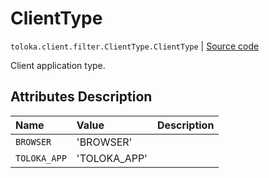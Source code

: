# ClientType
`toloka.client.filter.ClientType.ClientType` | [Source code](https://github.com/Toloka/toloka-kit/blob/v0.1.26/src/client/filter.py#L456)

Client application type.

## Attributes Description

| Name | Value | Description |
| :------| :-----------| :----------| 
`BROWSER`|'BROWSER'|<p></p>
`TOLOKA_APP`|'TOLOKA_APP'|<p></p>
